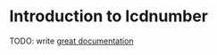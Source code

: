 # Introduction to lcdnumber

TODO: write [great documentation](http://jacobian.org/writing/what-to-write/)

